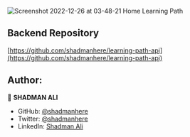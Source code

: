 ![Screenshot 2022-12-26 at 03-48-21 Home Learning Path](https://user-images.githubusercontent.com/17983225/209483642-c0c12244-ba26-4d80-89c2-b0653da4a57d.png)

## Backend Repository
[https://github.com/shadmanhere/learning-path-api](https://github.com/shadmanhere/learning-path-api)

## Author:

👤 **SHADMAN ALI**

- GitHub: [@shadmanhere](https://github.com/shadmanhere)
- Twitter: [@shadmanhere](https://twitter.com/shadmanhere)
- LinkedIn: [Shadman Ali](https://www.linkedin.com/in/shadmanhere/)
